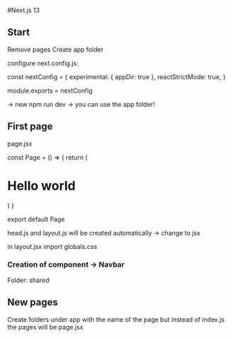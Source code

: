 #Next.js 13

## Start

Remove pages
Create app folder

configure next.config.js: 

const nextConfig = {
  experimental: {
    appDir: true
  },
  reactStrictMode: true,
}

module.exports = nextConfig

-> new npm run dev -> you can use the app folder!

## First page

page.jsx

const Page = () => {
  return (
    <div>
      <h1>Hello world</h1>
    </div>
  )
}

export default Page

head.js and layout.js will be created automatically -> change to jsx

in layout.jsx import globals.css

### Creation of component -> Navbar

Folder: shared 

## New pages

Create folders under app with the name of the page but instead of index.js the pages will be page.jsx


